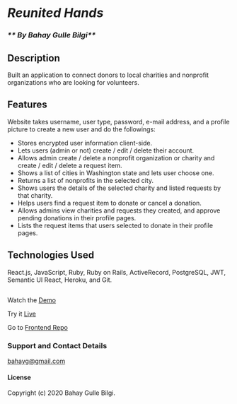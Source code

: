 # _Reunited Hands_

<!-- #### _"Reunited Hands" website is built as Final Project at Flatiron (03/05/2020)_ -->

### _** By Bahay Gulle Bilgi**_

## Description

Built an application to connect donors to local charities and nonprofit organizations who are looking for volunteers.

## Features

Website takes username, user type, password, e-mail address, and a profile picture to create a new user and do the followings:

- Stores encrypted user information client-side.
- Lets users (admin or not) create / edit / delete their account.
- Allows admin create / delete a nonprofit organization or charity and create / edit / delete a request item.
- Shows a list of cities in Washington state and lets user choose one.
- Returns a list of nonprofits in the selected city.
- Shows users the details of the selected charity and listed requests by that charity.
- Helps users find a request item to donate or cancel a donation.
- Allows admins view charities and requests they created, and approve pending donations in their profile pages.
- Lists the request items that users selected to donate in their profile pages.

<!-- ## Setup/Installation Requirements

- Fork and clone this repository.
- Navigate to the top level of the cloned directory.
- Run `bundle install`
- Run `rails db:migrate`
- Run `rails db:seed`
- Run `rails s`
- Create your account. -->

<!-- ## Known Bugs

* Work in progress; there are no known bugs at this time. -->

## Technologies Used

React.js, JavaScript, Ruby, Ruby on Rails, ActiveRecord, PostgreSQL, JWT, Semantic UI React, Heroku, and Git.

##

Watch the [Demo](https://youtu.be/P3CpGR8q9cw)

Try it [Live](http://reunitedhands.bahaygb.com/)

Go to [Frontend Repo](https://github.com/bahayg/donation-app-frontend)

### Support and Contact Details

bahayg@gmail.com

#### License

Copyright (c) 2020 Bahay Gulle Bilgi.

<!-- This software is licenced under the MIT License. -->
